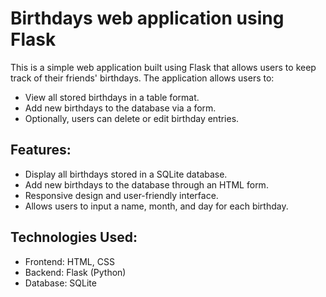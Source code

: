 # Birthdays web application using Flask

This is a simple web application built using Flask that allows users to keep track of their friends' birthdays. The application allows users to:

- View all stored birthdays in a table format.
- Add new birthdays to the database via a form.
- Optionally, users can delete or edit birthday entries.
  
## Features:
- Display all birthdays stored in a SQLite database.
- Add new birthdays to the database through an HTML form.
- Responsive design and user-friendly interface.
- Allows users to input a name, month, and day for each birthday.

## Technologies Used:
- Frontend: HTML, CSS
- Backend: Flask (Python)
- Database: SQLite
